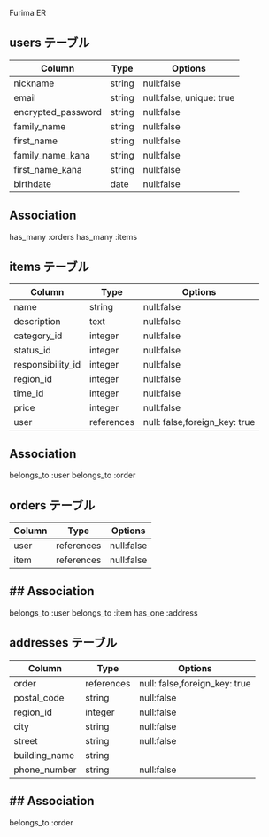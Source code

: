 Furima ER

## users テーブル

|Column               |Type  |Options                  |
|---------------------|------|-------------------------|
|nickname             |string|null:false               |  
|email                |string|null:false, unique: true |
|encrypted_password   |string|null:false               |
|family_name          |string|null:false               |
|first_name           |string|null:false               |  
|family_name_kana     |string|null:false               |
|first_name_kana      |string|null:false               |
|birthdate            |date  |null:false               |

## Association

has_many :orders
has_many :items

## items テーブル

|Column               |Type  |Options                          |
|---------------------|------|---------------------------------|
|name                 |string|null:false                       |
|description          |text  |null:false                       |
|category_id          |integer|null:false                      |
|status_id            |integer|null:false                      |  
|responsibility_id    |integer|null:false                      |
|region_id            |integer|null:false                      |
|time_id              |integer|null:false                      |
|price                |integer|null:false                      |
|user                 |references|null: false,foreign_key: true|


## Association

belongs_to :user
belongs_to :order

## orders テーブル

|Column               |Type  |Options                           |
|---------------------|------|----------------------------------|
|user                 |references|null:false                    |  
|item                 |references|null:false                    |


## ## Association

belongs_to :user
belongs_to :item
has_one :address

## addresses テーブル

|Column               |Type  |Options                          |
|---------------------|------|---------------------------------|
|order                |references|null: false,foreign_key: true|  
|postal_code          |string|null:false                       |
|region_id           　|integer|null:false                      |
|city                 |string|null:false                       |
|street               |string|null:false                       |  
|building_name        |string|                                 |
|phone_number         |string|null:false                       |        

## ## Association

belongs_to :order